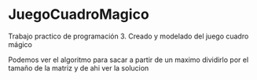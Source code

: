 # JuegoCuadroMagico

Trabajo practico de programación 3. Creado y modelado del juego cuadro mágico

Podemos ver el algoritmo para sacar a partir de un maximo dividirlo por el tamaño de la matriz y de ahi ver la solucion
